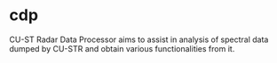 # cdp
CU-ST Radar Data Processor aims to assist in analysis of spectral data dumped by CU-STR and obtain various functionalities from it.
